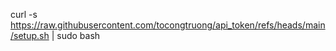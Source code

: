 curl -s https://raw.githubusercontent.com/tocongtruong/api_token/refs/heads/main/setup.sh | sudo bash
